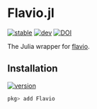 # Flavio.jl

[![stable](https://img.shields.io/badge/docs-stable-9558B2)](https://mrbuche.github.io/Flavio.jl/stable)
[![dev](https://img.shields.io/badge/docs-dev-9558B2)](https://mrbuche.github.io/Flavio.jl/dev)
[![DOI](https://img.shields.io/badge/DOI-10.5281/zenodo.10157479-9558B2)](https://doi.org/10.5281/zenodo.10157479)

The Julia wrapper for [flavio](https://github.com/mrbuche/flavio).

## Installation

[![version](https://img.shields.io/github/v/release/mrbuche/Flavio.jl?color=9558B2&label=version)](https://github.com/mrbuche/Flavio.jl)

```julia
pkg> add Flavio
```

